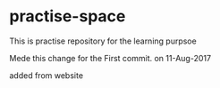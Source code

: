 # practise-space
This is practise repository for the learning purpsoe


Mede this change for the First commit. on 11-Aug-2017

added from website

